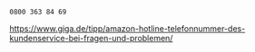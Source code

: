 ```
0800 363 84 69
```
https://www.giga.de/tipp/amazon-hotline-telefonnummer-des-kundenservice-bei-fragen-und-problemen/
